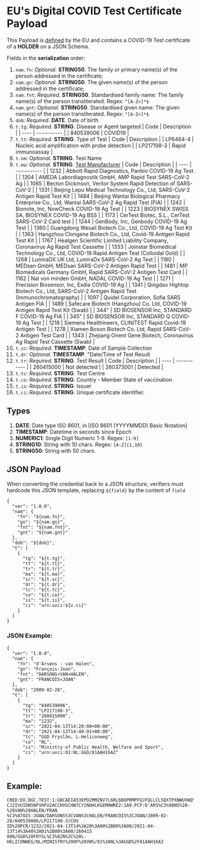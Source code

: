 # **EU's Digital COVID Test Certificate** Payload

This Payload is [defined](https://ec.europa.eu/health/sites/health/files/ehealth/docs/digital-green-certificates_dt-specifications_en.pdf) by the EU and contains a COVID-19 Test certificate of a **HOLDER** on a JSON Schema.

Fields in the **serialization** order:
1. `nam.fn`: *Optional.* **STRING50**. The family or primary name(s) of the person addressed in the certificate;
1. `nam.gn`: *Optional.* **STRING50**. The given name(s) of the person addressed in the certificate;
1. `nam.fnt`: *Required.* **STRING50**. Standardised family name: The family name(s) of the person transliterated. Regex: `^[A-Z<]*$`
1. `nam.gnt`: *Optional.* **STRING50**. Standardised given name: The given name(s) of the person transliterated. Regex: `^[A-Z<]*$`
1. `dob`: *Required.* **DATE**. Date of birth
1. `t.tg`: *Required.* **STRING**. Disease or Agent targeted
    | Code | Description | 
    | ---- | ----------- |
    | 840539006 | COVID19 |
1. `t.tt`: *Required.* **STRING**. Type of Test 
    | Code | Description | 
    | LP6464-4 | Nucleic acid amplification with probe detection |
    | LP217198-3 | Rapid immunoassay |
1. `t.nm`: *Optional.* **STRING**. Test Name
1. `t.ma`: *Optional.* **STRING**. [Test Manufacturer](https://github.com/ehn-digital-green-development/ehn-dgc-schema/blob/4ad15f7128236482c5f7bfe7d0271d94bce6a7af/Lookup-tables/DGC-RAT-lookup.json)
    | Code | Description | 
    | ---- | ----------- |
    | 1232 | Abbott Rapid Diagnostics, Panbio COVID-19 Ag Test | 
    | 1304 | AMEDA Labordiagnostik GmbH, AMP Rapid Test SARS-CoV-2 Ag | 
    | 1065 | Becton Dickinson, Veritor System Rapid Detection of SARS-CoV-2 | 
    | 1331 | Beijing Lepu Medical Technology Co., Ltd, SARS-CoV-2 Antigen Rapid Test Kit | 
    | 1484 | Beijing Wantai Biological Pharmacy Enterprise Co., Ltd, Wantai SARS-CoV-2 Ag Rapid Test (FIA) | 
    | 1242 | Bionote, Inc, NowCheck COVID-19 Ag Test | 
    | 1223 | BIOSYNEX SWISS SA, BIOSYNEX COVID-19 Ag BSS | 
    | 1173 | CerTest Biotec, S.L., CerTest SARS-CoV-2 Card test | 
    | 1244 | GenBody, Inc, Genbody COVID-19 Ag Test | 
    | 1360 | Guangdong Wesail Biotech Co., Ltd, COVID-19 Ag Test Kit | 
    | 1363 | Hangzhou Clongene Biotech Co., Ltd, Covid-19 Antigen Rapid Test Kit | 
    | 1767 | Healgen Scientific Limited Liability Company, Coronavirus Ag Rapid Test Cassette | 
    | 1333 | Joinstar Biomedical Technology Co., Ltd, COVID-19 Rapid Antigen Test (Colloidal Gold) | 
    | 1268 | LumiraDX UK Ltd, LumiraDx SARS-CoV-2 Ag Test | 
    | 1180 | MEDsan GmbH, MEDsan SARS-CoV-2 Antigen Rapid Test | 
    | 1481 | MP Biomedicals Germany GmbH, Rapid SARS-CoV-2 Antigen Test Card | 
    | 1162 | Nal von minden GmbH, NADAL COVID-19 Ag Test | 
    | 1271 | Precision Biosensor, Inc, Exdia COVID-19 Ag | 
    | 1341 | Qingdao Hightop Biotech Co., Ltd, SARS-CoV-2 Antigen Rapid Test (Immunochromatography) | 
    | 1097 | Quidel Corporation, Sofia SARS Antigen FIA | 
    | 1489 | Safecare Biotech (Hangzhou) Co. Ltd, COVID-19 Antigen Rapid Test Kit (Swab) | 
    | 344" | SD BIOSENSOR Inc, STANDARD F COVID-19 Ag FIA | 
    | 345" | SD BIOSENSOR Inc, STANDARD Q COVID-19 Ag Test | 
    | 1218 | Siemens Healthineers, CLINITEST Rapid Covid-19 Antigen Test | 
    | 1278 | Xiamen Boson Biotech Co. Ltd, Rapid SARS-CoV-2 Antigen Test Card | 
    | 1343 | Zhejiang Orient Gene Biotech, Coronavirus Ag Rapid Test Cassette (Swab) | 
1. `t.sc`: *Required.* **TIMESTAMP**. Date of Sample Collection
1. `t.dr`: *Optional.* **TIMESTAMP**. "Date/Time of Test Result
1. `t.tr`: *Required.* **STRING**. Test Result
    | Code | Description | 
    | ---- | ----------- |
    | 260415000 | Not detected |
    | 260373001 | Detected  |
1. `t.tc`: *Required.* **STRING**. Test Centre
1. `t.co`: *Required.* **STRING**. Country - Member State of vaccination
1. `t.is`: *Required.* **STRING**. Issuer
1. `t.ci`: *Required.* **STRING**. Unique certificate identifier.

## Types

1. **DATE**: Date type ISO 8601, in [ISO 8601 (YYYYMMDD) Basic Notation]
1. **TIMESTAMP**: Datetime in seconds since Epoch
1. **NUMERIC1**: Single Digit Numeric 1-9. Regex: `[1-9]`
1. **STRING10**: String with 10 chars. Regex: `[A-Z]{1,10}`
1. **STRING50**: String with 50 chars. 

## JSON Payload
When converting the credential back to a JSON structure, verifiers must hardcode this JSON template, replacing `${field}` by the content of `field`
```
{
  "ver": "1.0.0",
  "nam": {
    "fn": "${nam.fn}",
    "gn": "${nam.gn}",
    "fnt": "${nam.fnt}",
    "gnt": "${nam.gnt}"
  },
  "dob": "${dob}",
  "t": [
    {
      "tg": "${t.tg}",
      "tt": "${t.tt}",
      "tr": "${t.tr}",
      "ma": "${t.ma}",
      "sc": "${t.sc}",
      "dr": "${t.dr}",
      "tc": "${t.tc}",
      "co": "${t.co}",
      "is": "${t.is}",
      "ci": "urn:uvci:${v.ci}"
    }
  ]
}
```

### JSON Example:
```
{
  "ver": "1.0.0",
  "nam": {
    "fn": "d'Arsøns - van Halen",
    "gn": "François-Joan",
    "fnt": "DARSONS<VAN<HALEN",
    "gnt": "FRANCOIS<JOAN"
  },
  "dob": "2009-02-28",
  "t": [
    {
      "tg": "840539006",
      "tt": "LP217198-3",
      "tr": "260415000",
      "ma": "1232",
      "sc": "2021-04-13T14:20:00+00:00",
      "dr": "2021-04-13T14:40:01+00:00",
      "tc": "GGD Fryslân, L-Heliconweg",
      "co": "NL",
      "is": "Ministry of Public Health, Welfare and Sport",
      "ci": "urn:uvci:01:NL:GGD/81AAH16AZ"
    }
  ]
}
```

## Example:
```
CRED:EU.DGC.TEST:1:GBCAEIA53EPD2MMZNV7L6RL6BOPRMPFUJFQLLCL5QXTPXNWUVWQY4VALJIBCAMVGVJJNF
CJ2IVUIDN5NFVHFU2ACCHVGCHW7CY2NUHLKGEMHWRE2:1A9.PCF:D'ARS%C3%98NS%20-%20VAN%20HALEN/FRAN
%C3%87OIS-JOAN/DARSONS%3CVAN%3CHALEN/FRANCOIS%3CJOAN/2009-02-28/840539006/LP217198-3/COV
ID%20PCR/1232/2021-04-13T14%3A20%3A00%2B00%3A00/2021-04-13T14%3A40%3A01%2B00%3A00/260415
000/GGD%20FRYSL%C3%82N%2C%20L-HELICONWEG/NL/MINISTRY%20OF%20VWS/01%3ANL%3AGGD%2F81AAH16AZ
``` 